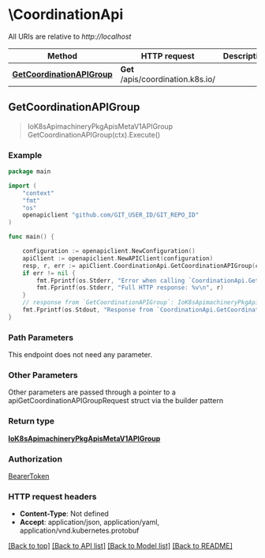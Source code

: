 # \CoordinationApi

All URIs are relative to *http://localhost*

Method | HTTP request | Description
------------- | ------------- | -------------
[**GetCoordinationAPIGroup**](CoordinationApi.md#GetCoordinationAPIGroup) | **Get** /apis/coordination.k8s.io/ | 



## GetCoordinationAPIGroup

> IoK8sApimachineryPkgApisMetaV1APIGroup GetCoordinationAPIGroup(ctx).Execute()





### Example

```go
package main

import (
    "context"
    "fmt"
    "os"
    openapiclient "github.com/GIT_USER_ID/GIT_REPO_ID"
)

func main() {

    configuration := openapiclient.NewConfiguration()
    apiClient := openapiclient.NewAPIClient(configuration)
    resp, r, err := apiClient.CoordinationApi.GetCoordinationAPIGroup(context.Background()).Execute()
    if err != nil {
        fmt.Fprintf(os.Stderr, "Error when calling `CoordinationApi.GetCoordinationAPIGroup``: %v\n", err)
        fmt.Fprintf(os.Stderr, "Full HTTP response: %v\n", r)
    }
    // response from `GetCoordinationAPIGroup`: IoK8sApimachineryPkgApisMetaV1APIGroup
    fmt.Fprintf(os.Stdout, "Response from `CoordinationApi.GetCoordinationAPIGroup`: %v\n", resp)
}
```

### Path Parameters

This endpoint does not need any parameter.

### Other Parameters

Other parameters are passed through a pointer to a apiGetCoordinationAPIGroupRequest struct via the builder pattern


### Return type

[**IoK8sApimachineryPkgApisMetaV1APIGroup**](IoK8sApimachineryPkgApisMetaV1APIGroup.md)

### Authorization

[BearerToken](../README.md#BearerToken)

### HTTP request headers

- **Content-Type**: Not defined
- **Accept**: application/json, application/yaml, application/vnd.kubernetes.protobuf

[[Back to top]](#) [[Back to API list]](../README.md#documentation-for-api-endpoints)
[[Back to Model list]](../README.md#documentation-for-models)
[[Back to README]](../README.md)

